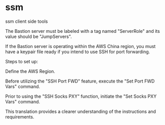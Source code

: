 # ssm
ssm client side tools

The Bastion server must be labeled with a tag named "ServerRole" and its value should be "JumpServers".

If the Bastion server is operating within the AWS China region, you must have a keypair file ready if you intend to use SSH for port forwarding.

Steps to set up:

Define the AWS Region.

Before utilizing the "SSH Port FWD" feature, execute the "Set Port FWD Vars" command.

Prior to using the "SSH Socks PXY" function, initiate the "Set Socks PXY Vars" command.

This translation provides a clearer understanding of the instructions and requirements.


